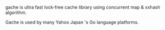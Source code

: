 gache is ultra fast lock-free cache library using concurrent map & xxhash algorithm.

Gache is used by many Yahoo Japan 's Go language platforms.
